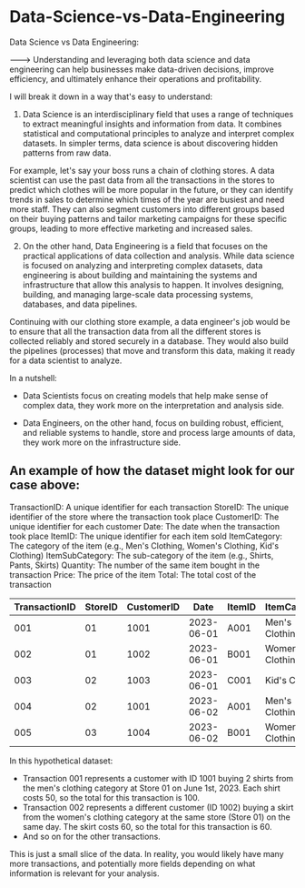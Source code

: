 # Data-Science-vs-Data-Engineering
Data Science vs Data Engineering:

---> Understanding and leveraging both data science and data engineering can help businesses make data-driven decisions, improve efficiency, and ultimately enhance their operations and profitability.

I will break it down in a way that's easy to understand:

1) Data Science is an interdisciplinary field that uses a range of techniques to extract meaningful insights and information from data. It combines statistical and computational principles to analyze and interpret complex datasets. In simpler terms, data science is about discovering hidden patterns from raw data.

For example, let's say your boss runs a chain of clothing stores. A data scientist can use the past data from all the transactions in the stores to predict which clothes will be more popular in the future, or they can identify trends in sales to determine which times of the year are busiest and need more staff. They can also segment customers into different groups based on their buying patterns and tailor marketing campaigns for these specific groups, leading to more effective marketing and increased sales.

2) On the other hand, Data Engineering is a field that focuses on the practical applications of data collection and analysis. While data science is focused on analyzing and interpreting complex datasets, data engineering is about building and maintaining the systems and infrastructure that allow this analysis to happen. It involves designing, building, and managing large-scale data processing systems, databases, and data pipelines.

Continuing with our clothing store example, a data engineer's job would be to ensure that all the transaction data from all the different stores is collected reliably and stored securely in a database. They would also build the pipelines (processes) that move and transform this data, making it ready for a data scientist to analyze.

In a nutshell:

- Data Scientists focus on creating models that help make sense of complex data, they work more on the interpretation and analysis side.

- Data Engineers, on the other hand, focus on building robust, efficient, and reliable systems to handle, store and process large amounts of data, they work more on the infrastructure side.



## An example of how the dataset might look for our case above:
TransactionID: A unique identifier for each transaction
StoreID: The unique identifier of the store where the transaction took place
CustomerID: The unique identifier for each customer
Date: The date when the transaction took place
ItemID: The unique identifier for each item sold
ItemCategory: The category of the item (e.g., Men's Clothing, Women's Clothing, Kid's Clothing)
ItemSubCategory: The sub-category of the item (e.g., Shirts, Pants, Skirts)
Quantity: The number of the same item bought in the transaction
Price: The price of the item
Total: The total cost of the transaction


| TransactionID | StoreID | CustomerID | Date       | ItemID | ItemCategory | ItemSubCategory | Quantity | Price | Total |
|---------------|---------|------------|------------|--------|--------------|-----------------|----------|-------|-------|
| 001           | 01      | 1001       | 2023-06-01 | A001   | Men's Clothing   | Shirts          | 2        | 50    | 100   |
| 002           | 01      | 1002       | 2023-06-01 | B001   | Women's Clothing | Skirts          | 1        | 60    | 60    |
| 003           | 02      | 1003       | 2023-06-01 | C001   | Kid's Clothing   | Pants           | 3        | 30    | 90    |
| 004           | 02      | 1001       | 2023-06-02 | A001   | Men's Clothing   | Shirts          | 1        | 50    | 50    |
| 005           | 03      | 1004       | 2023-06-02 | B001   | Women's Clothing | Skirts          | 2        | 60    | 120   |

In this hypothetical dataset:

- Transaction 001 represents a customer with ID 1001 buying 2 shirts from the men's clothing category at Store 01 on June 1st, 2023. Each shirt costs 50, so the total for this transaction is 100.
- Transaction 002 represents a different customer (ID 1002) buying a skirt from the women's clothing category at the same store (Store 01) on the same day. The skirt costs 60, so the total for this transaction is 60.
- And so on for the other transactions.

This is just a small slice of the data. In reality, you would likely have many more transactions, and potentially more fields depending on what information is relevant for your analysis.
